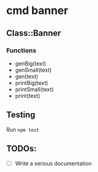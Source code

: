 # cmd banner

## Class::Banner

### Functions

- genBig(text)
- genSmall(text)
- gen(text)
- printBig(text)
- printSmall(text)
- print(text)

## Testing

Run `npm test`

## TODOs:

- [ ] Write a serious documentation
